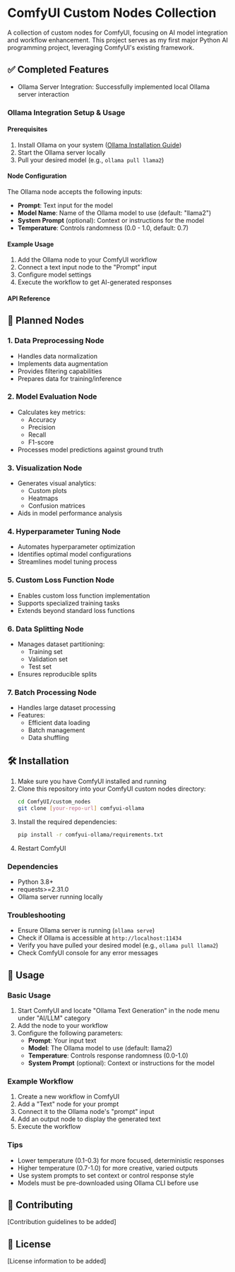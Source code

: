 # ComfyUI Custom Nodes Collection

A collection of custom nodes for ComfyUI, focusing on AI model integration and workflow enhancement. This project serves as my first major Python AI programming project, leveraging ComfyUI's existing framework.

## ✅ Completed Features

- Ollama Server Integration: Successfully implemented local Ollama server interaction

### Ollama Integration Setup & Usage

#### Prerequisites
1. Install Ollama on your system ([Ollama Installation Guide](https://github.com/ollama/ollama))
2. Start the Ollama server locally
3. Pull your desired model (e.g., `ollama pull llama2`)

#### Node Configuration
The Ollama node accepts the following inputs:
- **Prompt**: Text input for the model
- **Model Name**: Name of the Ollama model to use (default: "llama2")
- **System Prompt** (optional): Context or instructions for the model
- **Temperature**: Controls randomness (0.0 - 1.0, default: 0.7)

#### Example Usage
1. Add the Ollama node to your ComfyUI workflow
2. Connect a text input node to the "Prompt" input
3. Configure model settings
4. Execute the workflow to get AI-generated responses

#### API Reference

## 🚀 Planned Nodes

### 1. Data Preprocessing Node
- Handles data normalization
- Implements data augmentation
- Provides filtering capabilities
- Prepares data for training/inference

### 2. Model Evaluation Node
- Calculates key metrics:
  - Accuracy
  - Precision
  - Recall
  - F1-score
- Processes model predictions against ground truth

### 3. Visualization Node
- Generates visual analytics:
  - Custom plots
  - Heatmaps
  - Confusion matrices
- Aids in model performance analysis

### 4. Hyperparameter Tuning Node
- Automates hyperparameter optimization
- Identifies optimal model configurations
- Streamlines model tuning process

### 5. Custom Loss Function Node
- Enables custom loss function implementation
- Supports specialized training tasks
- Extends beyond standard loss functions

### 6. Data Splitting Node
- Manages dataset partitioning:
  - Training set
  - Validation set
  - Test set
- Ensures reproducible splits

### 7. Batch Processing Node
- Handles large dataset processing
- Features:
  - Efficient data loading
  - Batch management
  - Data shuffling

## 🛠️ Installation

1. Make sure you have ComfyUI installed and running
2. Clone this repository into your ComfyUI custom nodes directory:
   ```bash
   cd ComfyUI/custom_nodes
   git clone [your-repo-url] comfyui-ollama
   ```
3. Install the required dependencies:
   ```bash
   pip install -r comfyui-ollama/requirements.txt
   ```
4. Restart ComfyUI

### Dependencies
- Python 3.8+
- requests>=2.31.0
- Ollama server running locally

### Troubleshooting
- Ensure Ollama server is running (`ollama serve`)
- Check if Ollama is accessible at `http://localhost:11434`
- Verify you have pulled your desired model (e.g., `ollama pull llama2`)
- Check ComfyUI console for any error messages

## 📖 Usage

### Basic Usage
1. Start ComfyUI and locate "Ollama Text Generation" in the node menu under "AI/LLM" category
2. Add the node to your workflow
3. Configure the following parameters:
   - **Prompt**: Your input text
   - **Model**: The Ollama model to use (default: llama2)
   - **Temperature**: Controls response randomness (0.0-1.0)
   - **System Prompt** (optional): Context or instructions for the model

### Example Workflow
1. Create a new workflow in ComfyUI
2. Add a "Text" node for your prompt
3. Connect it to the Ollama node's "prompt" input
4. Add an output node to display the generated text
5. Execute the workflow

### Tips
- Lower temperature (0.1-0.3) for more focused, deterministic responses
- Higher temperature (0.7-1.0) for more creative, varied outputs
- Use system prompts to set context or control response style
- Models must be pre-downloaded using Ollama CLI before use

## 🤝 Contributing

[Contribution guidelines to be added]

## 📄 License

[License information to be added] 